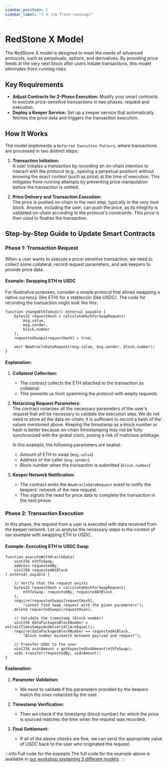 ```yaml
---
sidebar_position: 3
sidebar_label: "⏱ X (no front-running)"
---
```


# RedStone X Model

The RedStone X model is designed to meet the needs of advanced protocols, such as perpetuals, options, and derivatives. By providing price feeds at the very next block after users initiate transactions, this model eliminates front-running risks.

## Key Requirements
- **Adjust Contracts for 2-Phase Execution:** Modify your smart contracts to execute price-sensitive transactions in two phases: request and execution.
- **Deploy a Keeper Service:** Set up a keeper service that automatically fetches the price data and triggers the transaction execution.

## How It Works
The model implements a `Deferred Execution Pattern`, where transactions are processed in two distinct steps:

1. **Transaction Initiation:**  
   A user initiates a transaction by recording an on-chain intention to interact with the protocol (e.g., opening a perpetual position) without knowing the exact context (such as price) at the time of execution. This mitigates front-running attempts by preventing price manipulation before the transaction is settled.

2. **Price Delivery and Transaction Execution:**  
   The price is pushed on-chain in the next step, typically in the very next block. Anyone, including the user, can push the price, as its integrity is validated on-chain according to the protocol's constraints. This price is then used to finalize the transaction.

## Step-by-Step Guide to Update Smart Contracts

### Phase 1: Transaction Request

When a user wants to execute a price-sensitive transaction, we need to collect some collateral, record request parameters, and ask keepers to provide price data.

#### Example: Swapping ETH to USDC

For illustrative purposes, consider a simple protocol that allows swapping a native currency (like ETH) for a stablecoin (like USDC). The code for recording the transaction might look like this:

```solidity
function changeEthToUsdc() external payable {
    bytes32 requestHash = calculateHashForSwapRequest(
        msg.value,
        msg.sender,
        block.number
    );
    requestedSwaps[requestHash] = true;
    
    emit NewOracleDataRequest(msg.value, msg.sender, block.number);
}
```
#### Explanation:

1. **Collateral Collection:**  
   - The contract collects the ETH attached to the transaction as collateral.  
   - This prevents us from spamming the protocol with empty requests.

2. **Notarizing Request Parameters:**  
   The contract notarizes all the necessary parameters of the user's request that will be necessary to validate the execution step. We do not need to store all the data on-chain; it is sufficient to record a hash of the values mentioned above. Keeping the timestamp as a block number or hash is better because on-chain timestamping may not be fully synchronized with the global clock, posing a risk of malicious arbitrage.

   In this example, the following parameters are sealed:
   - Amount of ETH to swap (`msg.value`)
   - Address of the caller (`msg.sender`)
   - Block number when the transaction is submitted (`block.number`)

3. **Keeper Network Notification:**  
   - The contract emits the `NewOracleDataRequest` event to notify the keepers' network of the new request.
   - This signals the need for price data to complete the transaction in the next phase.

### Phase 2: Transaction Execution

In this phase, the request from a user is executed with data received from the keeper network. Let us analyse the necessary steps in the context of our example with swapping ETH to USDC
.
#### Example: Executing ETH to USDC Swap

```solidity
function executeWithOracleData(
    uint256 ethToSwap,
    address requestedBy,
    uint256 requestedAtBlock
) external payable {

    // Verify that the request exists
    bytes32 requestHash = calculateHashForSwapRequest(
        ethToSwap, requestedBy, requestedAtBlock
    );
    require(requestedSwaps[requestHash], 
        "Cannot find swap request with the given parameters");
    delete requestedSwaps[requestHash];

    // Validate the timestamp (block number)
    uint256 dataPackagesBlockNumber = extractTimestampsAndAssertAllAreEqual();
    require(dataPackagesBlockNumber == requestedAtBlock, 
        "Block number mismatch between payload and request");

    // Transfer USDC to the user
    uint256 usdcAmount = getExpectedUsdAmount(ethToSwap);
    usdc.transfer(requestedBy, usdcAmount);
}

```
#### Explanation:

1. **Parameter Validation:**  
   - We need to validate if the parameters provided by the keepers match the ones notarized by the user.

2. **Timestamp Verification:**  
   - Then we check if the timestamp (block number) for which the price is sourced matches the time when the request was recorded.

3. **Final Settlement:**  
   - If all of the above checks are fine, we can send the appropriate value of USDC back to the user who originated the request.
     

:::info Full code for the example
The full code for the example above is available in [our workshop explaining 3 different models](https://github.com/redstone-finance/avalanche-workshop). 
:::

   
